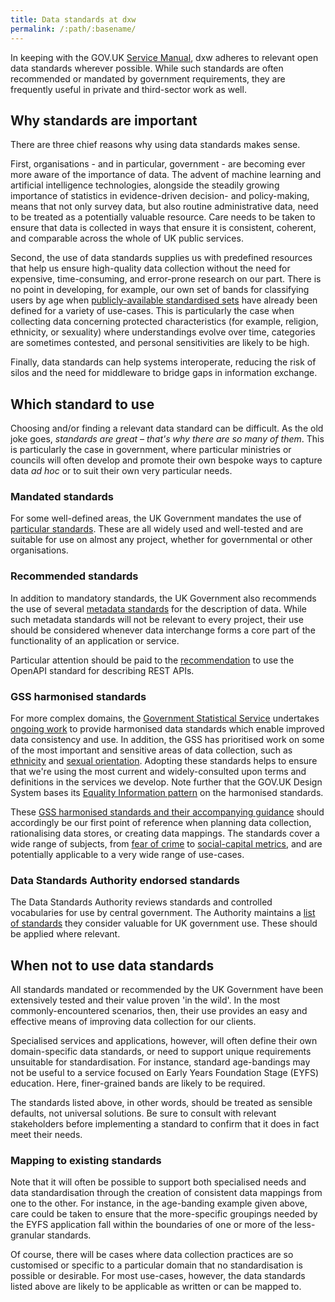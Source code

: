 ```yaml
---
title: Data standards at dxw
permalink: /:path/:basename/
---
```

In keeping with the GOV.UK [Service Manual](https://www.gov.uk/service-manual/service-standard/point-13-use-common-standards-components-patterns), dxw adheres to relevant open data standards wherever possible. While such standards are often recommended or mandated by government requirements, they are frequently useful in private and third-sector work as well.

## Why standards are important

There are three chief reasons why using data standards makes sense.

First, organisations - and in particular, government - are becoming ever more aware of the importance of data. The advent of machine learning and artificial intelligence technologies, alongside the steadily growing importance of statistics in evidence-driven decision- and policy-making, means that not only survey data, but also routine administrative data, need to be treated as a potentially valuable resource. Care needs to be taken to ensure that data is collected in ways that ensure it is consistent, coherent, and comparable across the whole of UK public services.

Second, the use of data standards supplies us with predefined resources that help us ensure high-quality data collection without the need for expensive, time-consuming, and error-prone research on our part. There is no point in developing, for example, our own set of bands for classifying users by age when [publicly-available standardised sets](https://analysisfunction.civilservice.gov.uk/policy-store/age-and-date-of-birth/) have already been defined for a variety of use-cases. This is particularly the case when collecting data concerning protected characteristics (for example, religion, ethnicity, or sexuality) where understandings evolve over time, categories are sometimes contested, and personal sensitivities are likely to be high. 

Finally, data standards can help systems interoperate, reducing the risk of silos and the need for middleware to bridge gaps in information exchange.

## Which standard to use

Choosing and/or finding a relevant data standard can be difficult. As the old joke goes, _standards are great – that's why there are so many of them_. This is particularly the case in government, where particular ministries or councils will often develop and promote their own bespoke ways to capture data _ad hoc_ or to suit their own very particular needs.

### Mandated standards

For some well-defined areas, the UK Government mandates the use of [particular standards](https://www.gov.uk/government/publications/open-standards-for-government). These are all widely used and well-tested and are suitable for use on almost any project, whether for governmental or other organisations.

### Recommended standards

In addition to mandatory standards, the UK Government also recommends the use of several [metadata standards](https://www.gov.uk/government/publications/recommended-open-standards-for-government) for the description of data. While such metadata standards will not be relevant to every project, their use should be considered whenever data interchange forms a core part of the functionality of an application or service.

Particular attention should be paid to the [recommendation](https://www.gov.uk/government/publications/recommended-open-standards-for-government/describing-restful-apis-with-openapi-3) to use the OpenAPI standard for describing REST APIs.

### GSS harmonised standards

For more complex domains, the [Government Statistical Service](https://analysisfunction.civilservice.gov.uk/) undertakes [ongoing work](https://analysisfunction.civilservice.gov.uk/policy-store/gss-harmonisation-team-workplan/) to provide harmonised data standards which enable improved data consistency and use. In addition, the GSS has prioritised work on some of the most important and sensitive areas of data collection, such as [ethnicity](https://analysisfunction.civilservice.gov.uk/policy-store/ethnicity-harmonised-standard/) and [sexual orientation](https://analysisfunction.civilservice.gov.uk/policy-store/sexual-orientation/). Adopting these standards helps to ensure that we're using the most current and widely-consulted upon terms and definitions in the services we develop. Note further that the GOV.UK Design System bases its [Equality Information pattern](https://design-system.service.gov.uk/patterns/equality-information/) on the harmonised standards.

These [GSS harmonised standards and their accompanying guidance](https://analysisfunction.civilservice.gov.uk/government-statistical-service-and-statistician-group/gss-support/gss-harmonisation-support/harmonised-standards-and-guidance/) should accordingly be our first point of reference when planning data collection, rationalising data stores, or creating data mappings. The standards cover a wide range of subjects, from [fear of crime](https://analysisfunction.civilservice.gov.uk/policy-store/crime-and-fear-of-crime/) to [social-capital metrics](https://analysisfunction.civilservice.gov.uk/policy-store/social-capital/), and are potentially applicable to a very wide range of use-cases. 

### Data Standards Authority endorsed standards

The Data Standards Authority reviews standards and controlled vocabularies for use by central government. The Authority maintains a [list of standards](https://alphagov.github.io/data-standards-authority/standards/) they consider valuable for UK government use. These should be applied where relevant.

## When not to use data standards

All standards mandated or recommended by the UK Government have been extensively tested and their value proven 'in the wild'. In the most commonly-encountered scenarios, then, their use provides an easy and effective means of improving data collection for our clients.

Specialised services and applications, however, will often define their own domain-specific data standards, or need to support unique requirements unsuitable for standardisation. For instance, standard age-bandings may not be useful to a service focused on Early Years Foundation Stage (EYFS) education. Here, finer-grained bands are likely to be required.

The standards listed above, in other words, should be treated as sensible defaults, not universal solutions. Be sure to consult with relevant stakeholders before implementing a standard to confirm that it does in fact meet their needs.

### Mapping to existing standards

Note that it will often be possible to support both specialised needs and data standardisation through the creation of consistent data mappings from one to the other. For instance, in the age-banding example given above, care could be taken to ensure that the more-specific groupings needed by the EYFS application fall within the boundaries of one or more of the less-granular standards.

Of course, there will be cases where data collection practices are so customised or specific to a particular domain that no standardisation is possible or desirable. For most use-cases, however, the data standards listed above are likely to be applicable as written or can be mapped to.
